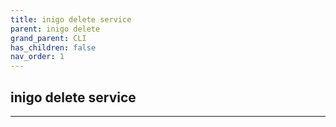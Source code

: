 ```yaml
---
title: inigo delete service
parent: inigo delete
grand_parent: CLI
has_children: false
nav_order: 1
---
```


## inigo delete service
---